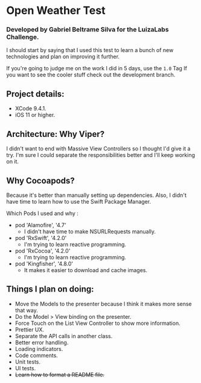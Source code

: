 # Open Weather Test
### Developed by Gabriel Beltrame Silva for the LuizaLabs Challenge.

I should start by saying that I used this test to learn a bunch of new technologies and plan on improving it further.

If you're going to judge me on the work I did in 5 days, use the `1.0` Tag
If you want to see the cooler stuff check out the development branch.

## Project details:
 - XCode 9.4.1.
 - iOS 11 or higher.

## Architecture: Why Viper?
I didn't want to end with Massive View Controllers so I thought I'd give it a try. I'm sure I could separate the responsibilities better and I'll keep working on it.

## Why Cocoapods?
Because it's better than manually setting up dependencies. Also, I didn't have time to learn how to use the Swift Package Manager.

Which Pods I used and why : 
- pod 'Alamofire', '4.7'
     - I didn't have time to make NSURLRequests manually.
- pod 'RxSwift', '4.2.0'
    - I'm trying to learn reactive programming. 
- pod 'RxCocoa', '4.2.0'
    - I'm trying to learn reactive programming. 
- pod 'Kingfisher', '4.8.0'
     - It makes it easier to download and cache images.


## Things I plan on doing:

 - Move the Models to the presenter because I think it makes more sense that way.
 - Do the Model > View binding on the presenter.
 - Force Touch on the List View Controller to show more information.
 - Prettier UX.
 - Separate the API calls in another class.
 - Better error handling.
 - Loading indicators.
 - Code comments.
 - Unit tests.
 - UI tests.
 - ~~Learn how to format a README file.~~